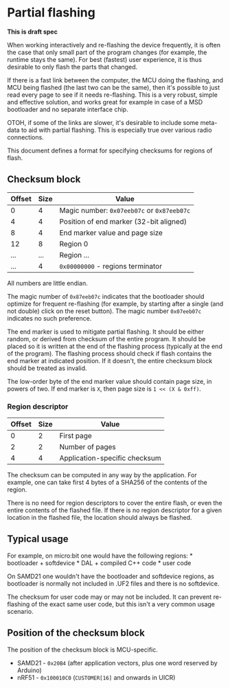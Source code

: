 # Partial flashing

**This is draft spec**

When working interactively and re-flashing the device frequently, it is often the case that only small part of the program changes (for example, the runtime stays the same). For best (fastest) user experience, it is thus desirable to only flash the parts that changed.

If there is a fast link between the computer, the MCU doing the flashing, and MCU being flashed (the last two can be the same), then it's possible to just read every page to see if it needs re-flashing. This is a very robust, simple and effective solution, and works great for example in case of a MSD bootloader and no separate interface chip.

OTOH, if some of the links are slower, it's desirable to include some meta-data to aid with partial flashing. This is especially true over various radio connections.

This document defines a format for specifying checksums for regions of flash.

## Checksum block

| Offset | Size | Value                                      |
| ------ | ---- | ------------------------------------------ |
| 0      | 4    | Magic number: `0x07eeb07c` or `0x87eeb07c` |
| 4      | 4    | Position of end marker (32-bit aligned)    |
| 8      | 4    | End marker value and page size             |
| 12     | 8    | Region 0                                   |
| ...    | ...  | Region ...                                 |
| ...    | 4    | `0x00000000` - regions terminator          |

All numbers are little endian.

The magic number of `0x87eeb07c` indicates that the bootloader should optimize for frequent re-flashing (for example, by starting after a single (and not double) click on the reset button). The magic number `0x07eeb07c` indicates no such preference.

The end marker is used to mitigate partial flashing. It should be either random, or derived from checksum of the entire program. It should be placed so it is written at the end of the flashing process (typically at the end of the program). The flashing process should check if flash contains the end marker at indicated position. If it doesn't, the entire checksum block should be treated as invalid.

The low-order byte of the end marker value should contain page size, in powers of two. If end marker is `X`, then page size is `1 << (X & 0xff)`.

### Region descriptor

| Offset | Size | Value                         |
| ------ | ---- | ----------------------------- |
| 0      | 2    | First page                    |
| 2      | 2    | Number of pages               |
| 4      | 4    | Application-specific checksum |

The checksum can be computed in any way by the application. For example, one can take first 4 bytes of a SHA256 of the contents of the region.

There is no need for region descriptors to cover the entire flash, or even the entire contents of the flashed file. If there is no region descriptor for a given location in the flashed file, the location should always be flashed.

## Typical usage

For example, on micro:bit one would have the following regions: * bootloader + softdevice * DAL + compiled C++ code * user code

On SAMD21 one wouldn't have the bootloader and softdevice regions, as bootloader is normally not included in .UF2 files and there is no softdevice.

The checksum for user code may or may not be included. It can prevent re-flashing of the exact same user code, but this isn't a very common usage scenario.

## Position of the checksum block

The position of the checksum block is MCU-specific.

* SAMD21 - `0x20B4` (after application vectors, plus one word reserved by Arduino)
* nRF51 - `0x100010C0` (`CUSTOMER[16]` and onwards in UICR)